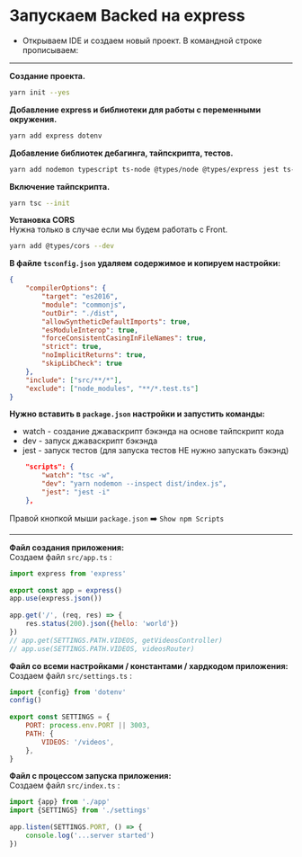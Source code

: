 # Запускаем Backed на  express

- Открываем IDE и создаем новый проект.
В командной строке прописываем:
***
**Создание проекта.**
```bash
yarn init --yes
```
**Добавление express и библиотеки для работы с переменными окружения.**
```bash
yarn add express dotenv
```
**Добавление библиотек дебагинга, тайпскрипта, тестов.**
```bash
yarn add nodemon typescript ts-node @types/node @types/express jest ts-jest @types/jest supertest @types/supertest --dev
```
**Включение тайпскрипта.**
```bash
yarn tsc --init
```

**Установка CORS**  
Нужна только в случае если мы будем работать с Front.
```bash
yarn add @types/cors --dev
```

**В файле `tsconfig.json` удаляем содержимое и копируем настройки:**

~~~json
{
    "compilerOptions": {
        "target": "es2016",
        "module": "commonjs",
        "outDir": "./dist",
        "allowSyntheticDefaultImports": true,
        "esModuleInterop": true,
        "forceConsistentCasingInFileNames": true,
        "strict": true,
        "noImplicitReturns": true,
        "skipLibCheck": true
    },
    "include": ["src/**/*"],
    "exclude": ["node_modules", "**/*.test.ts"]
}
~~~

**Нужно вставить в `package.json`  настройки и запустить команды:**
- watch - создание джаваскрипт бэкэнда на основе тайпскрипт кода
- dev - запуск джаваскрипт бэкэнда
- jest - запуск тестов (для запуска тестов НЕ нужно запускать бэкэнд)
```json
    "scripts": {
        "watch": "tsc -w",
        "dev": "yarn nodemon --inspect dist/index.js",
        "jest": "jest -i"
    },
```
Правой кнопкой мыши  `package.json` ➡️ `Show npm Scripts`  
***
**Файл создания приложения:**  
Cоздаем файл `src/app.ts` : 

```js
import express from 'express'
 
export const app = express()
app.use(express.json())
 
app.get('/', (req, res) => {
    res.status(200).json({hello: 'world'})
})
// app.get(SETTINGS.PATH.VIDEOS, getVideosController)
// app.use(SETTINGS.PATH.VIDEOS, videosRouter)
```

**Файл со всеми настройками / константами / хардкодом приложения:**  
Cоздаем файл `src/settings.ts` :
```js
import {config} from 'dotenv'
config()
 
export const SETTINGS = {
    PORT: process.env.PORT || 3003,
    PATH: {
        VIDEOS: '/videos',
    },
}
```

**Файл с процессом запуска приложения:**  
Cоздаем файл `src/index.ts` :
```js
import {app} from './app'
import {SETTINGS} from './settings'
 
app.listen(SETTINGS.PORT, () => {
    console.log('...server started')
})
```

